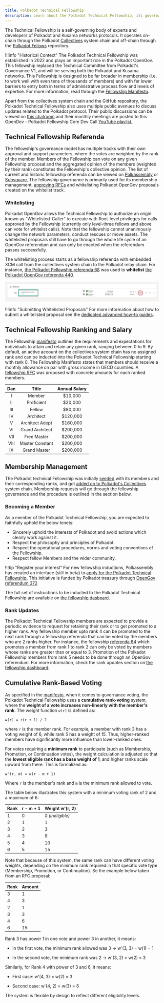 ```yaml
---
title: Polkadot Technical Fellowship
description: Learn about the Polkadot Technical Fellowship, its governance model, ranking system, and role in Polkadot's OpenGov.
---
```


The Technical Fellowship is a self-governing body of experts and developers of Polkadot and Kusama
networks protocols. It operates on-chain through the Polkadot
[Collectives](https://polkadot.js.org/apps/?rpc=wss%3A%2F%2Fpolkadot-collectives-rpc.polkadot.io#/fellowship/referenda)
system chain and off-chain through the [Polkadot Fellows](https://github.com/polkadot-fellows)
repository.

!!!info "Historical Context"
    The Polkadot Technical Fellowship was established in 2022 and plays an important role in the Polkadot OpenGov. This fellowship replaced the Technical Committee from Polkadot's Governance V1, and will be serving both the Polkadot and Kusama networks. This Fellowship is designed to be far broader in membership (i.e. to work well with even tens of thousands of members) and with far lower barriers to entry both in terms of administrative process flow and levels of expertise. For more information, read through the [Fellowship Manifesto](https://github.com/polkadot-fellows/manifesto/blob/0c3df46d76625980b8b48742cb86f4d8fa6dda8d/manifesto.pdf).

Apart from the collectives system chain and the GitHub repository, the Polkadot Technical Fellowship
also uses multiple public avenues to discuss updates related to the Polkadot protocol. Their public
discussions can be viewed on [this chatroom](https://matrix.to/#/#fellowship-members:parity.io) and
their monthly meetings are posted to this OpenDev - Polkadot Fellowship Core Dev Call
[YouTube playlist.](https://www.youtube.com/watch?v=5P6Axm4JrmQ&list=PLtyd7v_I7PGlDJCCCLGLjJ0yv33JAEE_-)

## Technical Fellowship Referenda

The fellowship's governance model has multiple tracks with their own approval and support
parameters, where the votes are weighted by the rank of the member. Members of the Fellowship can
vote on any given Fellowship proposal and the aggregated opinion of the members (weighted by their
rank) constitutes the Fellowship's collective opinion. The list of current and historic fellowship
referenda can be viewed on [Polkassembly](https://collectives.polkassembly.io/) or
[Subsquare.](https://collectives.subsquare.io/) The fellowship governance is primarily used for its
membership management, [approving RFCs](https://github.com/polkadot-fellows/RFCs) and whitelisting
Polkadot OpenGov proposals created on the whitelist track.

### Whitelisting

Polkadot OpenGov allows the Technical Fellowship to authorize an origin known as
"Whitelisted-Caller" to execute with Root-level privileges for calls approved by the Fellowship
(currently only level-three fellows and above can vote for whitelist calls). Note that the
fellowship cannot unanimously change the network parameters, conduct rescues or move assets. The
whitelisted proposals still have to go through the whole life cycle of an OpenGov referendum and can
only be enacted when the referendum passes successfully.

The whitelisting process starts as a fellowship referenda with embedded XCM call from the
collectives system chain to the Polkadot relay chain. For instance,
[the Polkadot Fellowship referenda 68](https://collectives.polkassembly.io/referenda/68) was used to
**whitelist** [the Polkadot OpenGov referenda 440](https://polkadot.polkassembly.io/referenda/440).

![whitelist-xcm](../assets/fellowship-whitelist-xcm.png)

!!!info "Submitting Whitelisted Proposals"
    For more information about how to submit a whitelisted proposal see the [dedicated advanced how-to guides](./learn-guides-polkadot-opengov.md#submitting-a-referendum-on-the-whitelisted-caller-track).

## Technical Fellowship Ranking and Salary

The Fellowship [manifesto](https://github.com/polkadot-fellows/manifesto) outlines the requirements
and expectations for individuals to attain and retain any given rank, ranging between 0 to 9. By
default, an active account on the collectives system chain has no assigned rank and can be inducted
into the Polkadot Technical Fellowship starting with rank 0. The Fellowship Manifesto states that
members should receive a monthly allowance on par with gross income in OECD countries. A
[fellowship RFC](https://github.com/polkadot-fellows/RFCs/pull/50) was proposed with concrete
amounts for each ranked members.

| Dan  |      Title      | Annual Salary |
| :--: | :-------------: | :-----------: |
|  I   |     Member      |    $10,000    |
|  II  |   Proficient    |    $20,000    |
| III  |     Fellow      |    $80,000    |
|  IV  |    Architect    |   $120,000    |
|  V   | Architect Adept |   $160,000    |
|  VI  | Grand Architect |   $200,000    |
| VII  |   Free Master   |   $200,000    |
| VIII | Master Constant |   $200,000    |
|  IX  |  Grand Master   |   $200,000    |

## Membership Management

The Polkadot technical Fellowship was initially
[seeded](https://github.com/polkadot-fellows/seeding) with its members and their corresponding
ranks, and got [added on to Polkadot's Collectives](https://polkadot-old.polkassembly.io/motion/403)
system chain. Membership requests will go through the fellowship governance and the
procedure is outlined in the section below.

### Becoming a Member

As a member of the Polkadot Technical Fellowship, you are expected to faithfully uphold the below
tenets:

- Sincerely uphold the interests of Polkadot and avoid actions which clearly work against it.
- Respect the philosophy and principles of Polkadot.
- Respect the operational procedures, norms and voting conventions of the Fellowship.
- Respect fellow Members and the wider community.

!!!tip "Register your interest"
    For new fellowship inductions, Polkassembly has created an interface (still in beta) to [apply for the Polkadot Technical Fellowship.](https://collectives.polkassembly.io/join-fellowship?network=collectives) This initiative is funded by Polkadot treasury through [OpenGov referendum 373](https://polkadot-old.polkassembly.io/treasury/574)

The full set of instructions to be inducted to the Polkadot Technical Fellowship are available on
[the fellowship dasboard](https://polkadot-fellows.xyz/#/membership).

### Rank Updates

The Polkadot Technical Fellowship members are expected to provide a periodic evidence to request for
retaining their rank or to get promoted to a higher rank. Any fellowship member upto rank 4 can be
promoted to the next rank through a fellowship referenda that can be voted by the members who are 2
ranks higher. For instance, the fellowship
[referenda 64](https://collectives.subsquare.io/fellowship/referenda/64) which promotes a member
from rank 1 to rank 2 can only be voted by members whose ranks are greater than or equal to 3.
Promotion of the Polkadot Fellowship members from rank 5 needs to be done through an OpenGov
referendum. For more information, check the rank updates section on
[the fellowship dashboard](https://polkadot-fellows.xyz/#/membership).

## Cumulative Rank-Based Voting

As specified in the [manifesto](https://github.com/polkadot-fellows/manifesto/blob/main/manifesto.pdf), when it comes to governance voting, the Polkadot Technical Fellowship uses a **cumulative rank-voting** system, where the **weight of a vote increases non-linearly with the member's rank**. The weight function `w(r)` is defined as:

```
w(r) = r(r + 1) / 2
```

where `r` is the member rank. For example, a member with rank 3 has a voting weight of 6, while rank 5 has a weight of 15. Thus, higher-ranked members have significantly more influence than lower-ranked ones.

For votes requiring a **minimum rank** to participate (such as Membership, Promotion, or Continuation votes), the weight calculation is adjusted so that the **lowest eligible rank has a base weight of 1**, and higher ranks scale upward from there. This is formalized as:

```
w'(r, m) = w(r - m + 1)
```

Where `r` is the member's rank and `m` is the minimum rank allowed to vote.

The table below illustrates this system with a minimum voting rank of 2 and a maximum of 6:

| Rank | r - m + 1 | Weight w'(r, 2) |
|------|-----------|-----------------|
| 1    | 0         | 0 *(ineligible)* |
| 2    | 1         | 1               |
| 3    | 2         | 3               |
| 4    | 3         | 6               |
| 5    | 4         | 10              |
| 6    | 5         | 15              |

Note that because of this system, the same rank can have different voting weights, depending on the minimum rank required in that specific vote type (Membership, Promotion, or Continuation). Se the example below taken from an RFC proposal:

| Rank | Amount |
|-----|-------|
|3|1|
|4|3|
|2|1|
|3|3|
|4|6|
|6|15|

Rank 3 has power 1 in one vote and power 3 in another, it means:

- In the first vote, the minimum rank allowed was 3 → w'(3, 3) = w(1) = 1

- In the second vote, the minimum rank was 2 → w'(3, 2) = w(2) = 3

Similarly, for Rank 4 with power of 3 and 6, it means:

- First case: w'(4, 3) = w(2) = 3

- Second case: w'(4, 2) = w(3) = 6

The system is flexible by design to reflect different eligibility levels.
